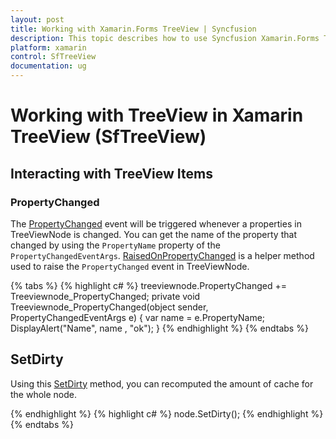 ```yaml
---
layout: post
title: Working with Xamarin.Forms TreeView | Syncfusion
description: This topic describes how to use Syncfusion Xamarin.Forms TreeView along with interacting events and other different functionalities
platform: xamarin
control: SfTreeView
documentation: ug
---
```


# Working with TreeView in Xamarin TreeView (SfTreeView)

## Interacting with TreeView Items

### PropertyChanged

The [PropertyChanged](https://help.syncfusion.com/cr/cref_files/xamarin/Syncfusion.SfTreeView.XForms~Syncfusion.TreeView.Engine.TreeViewNode~PropertyChanged_EV.html) event will be triggered whenever a properties in TreeViewNode is changed. You can get the name of the property that changed by using the `PropertyName` property of the `PropertyChangedEventArgs`. [RaisedOnPropertyChanged](https://help.syncfusion.com/cr/cref_files/xamarin/Syncfusion.SfTreeView.XForms~Syncfusion.TreeView.Engine.TreeViewNode~RaisedOnPropertyChanged.html) is a helper method used to raise the `PropertyChanged` event in TreeViewNode.

{% tabs %}
{% highlight c# %}
treeviewnode.PropertyChanged += Treeviewnode_PropertyChanged;
private void Treeviewnode_PropertyChanged(object sender, PropertyChangedEventArgs e)
{
    var name = e.PropertyName;
    DisplayAlert("Name", name , "ok");
}
{% endhighlight %}
{% endtabs %}

## SetDirty

Using this [SetDirty](https://help.syncfusion.com/cr/cref_files/xamarin/Syncfusion.SfTreeView.XForms~Syncfusion.TreeView.Engine.TreeViewNode~SetDirty.html) method, you can recomputed the amount of cache for the whole node.

{% endhighlight %}
{% highlight c# %}
node.SetDirty();
{% endhighlight %}
{% endtabs %}

